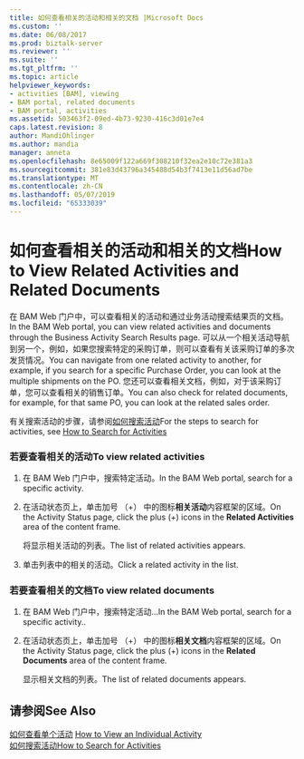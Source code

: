 ```yaml
---
title: 如何查看相关的活动和相关的文档 |Microsoft Docs
ms.custom: ''
ms.date: 06/08/2017
ms.prod: biztalk-server
ms.reviewer: ''
ms.suite: ''
ms.tgt_pltfrm: ''
ms.topic: article
helpviewer_keywords:
- activities [BAM], viewing
- BAM portal, related documents
- BAM portal, activities
ms.assetid: 503463f2-09ed-4b73-9230-416c3d01e7e4
caps.latest.revision: 8
author: MandiOhlinger
ms.author: mandia
manager: anneta
ms.openlocfilehash: 8e65009f122a669f308210f32ea2e10c72e381a3
ms.sourcegitcommit: 381e83d43796a345488d54b3f7413e11d56ad7be
ms.translationtype: MT
ms.contentlocale: zh-CN
ms.lasthandoff: 05/07/2019
ms.locfileid: "65333039"
---
```

# <a name="how-to-view-related-activities-and-related-documents"></a><span data-ttu-id="ada3f-102">如何查看相关的活动和相关的文档</span><span class="sxs-lookup"><span data-stu-id="ada3f-102">How to View Related Activities and Related Documents</span></span>
<span data-ttu-id="ada3f-103">在 BAM Web 门户中，可以查看相关的活动和通过业务活动搜索结果页的文档。</span><span class="sxs-lookup"><span data-stu-id="ada3f-103">In the BAM Web portal, you can view related activities and documents through the Business Activity Search Results page.</span></span> <span data-ttu-id="ada3f-104">可以从一个相关活动导航到另一个，例如，如果您搜索特定的采购订单，则可以查看有关该采购订单的多次发货情况。</span><span class="sxs-lookup"><span data-stu-id="ada3f-104">You can navigate from one related activity to another, for example, if you search for a specific Purchase Order, you can look at the multiple shipments on the PO.</span></span> <span data-ttu-id="ada3f-105">您还可以查看相关文档，例如，对于该采购订单，您可以查看相关的销售订单。</span><span class="sxs-lookup"><span data-stu-id="ada3f-105">You can also check for related documents, for example, for that same PO, you can look at the related sales order.</span></span>  
  
 <span data-ttu-id="ada3f-106">有关搜索活动的步骤，请参阅[如何搜索活动](../core/how-to-search-for-activities.md)</span><span class="sxs-lookup"><span data-stu-id="ada3f-106">For the steps to search for activities, see [How to Search for Activities](../core/how-to-search-for-activities.md)</span></span>  
  
### <a name="to-view-related-activities"></a><span data-ttu-id="ada3f-107">若要查看相关的活动</span><span class="sxs-lookup"><span data-stu-id="ada3f-107">To view related activities</span></span>  
  
1.  <span data-ttu-id="ada3f-108">在 BAM Web 门户中，搜索特定活动。</span><span class="sxs-lookup"><span data-stu-id="ada3f-108">In the BAM Web portal, search for a specific activity.</span></span>  
  
2.  <span data-ttu-id="ada3f-109">在活动状态页上，单击加号 （+） 中的图标**相关活动**内容框架的区域。</span><span class="sxs-lookup"><span data-stu-id="ada3f-109">On the Activity Status page, click the plus (+) icons in the **Related Activities** area of the content frame.</span></span>  
  
     <span data-ttu-id="ada3f-110">将显示相关活动的列表。</span><span class="sxs-lookup"><span data-stu-id="ada3f-110">The list of related activities appears.</span></span>  
  
3.  <span data-ttu-id="ada3f-111">单击列表中的相关的活动。</span><span class="sxs-lookup"><span data-stu-id="ada3f-111">Click a related activity in the list.</span></span>  
  
### <a name="to-view-related-documents"></a><span data-ttu-id="ada3f-112">若要查看相关的文档</span><span class="sxs-lookup"><span data-stu-id="ada3f-112">To view related documents</span></span>  
  
1.  <span data-ttu-id="ada3f-113">在 BAM Web 门户中，搜索特定活动...</span><span class="sxs-lookup"><span data-stu-id="ada3f-113">In the BAM Web portal, search for a specific activity..</span></span>  
  
2.  <span data-ttu-id="ada3f-114">在活动状态页上，单击加号 （+） 中的图标**相关文档**内容框架的区域。</span><span class="sxs-lookup"><span data-stu-id="ada3f-114">On the Activity Status page, click the plus (+) icons in the **Related Documents** area of the content frame.</span></span>  
  
     <span data-ttu-id="ada3f-115">显示相关文档的列表。</span><span class="sxs-lookup"><span data-stu-id="ada3f-115">The list of related documents appears.</span></span>  
  
## <a name="see-also"></a><span data-ttu-id="ada3f-116">请参阅</span><span class="sxs-lookup"><span data-stu-id="ada3f-116">See Also</span></span>  
 <span data-ttu-id="ada3f-117">[如何查看单个活动](../core/how-to-view-an-individual-activity.md) </span><span class="sxs-lookup"><span data-stu-id="ada3f-117">[How to View an Individual Activity](../core/how-to-view-an-individual-activity.md) </span></span>  
 [<span data-ttu-id="ada3f-118">如何搜索活动</span><span class="sxs-lookup"><span data-stu-id="ada3f-118">How to Search for Activities</span></span>](../core/how-to-search-for-activities.md)